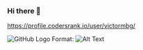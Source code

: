 ### Hi there 👋

https://profile.codersrank.io/user/victormbg/


![GitHub Logo](https://lh3.googleusercontent.com/HnD-CnjZdcMfVSN8ut8gWqNevl8lIPio_05188qHyXfiKOACfwCSRLXJeKta_M5Q6d8)
Format: ![Alt Text](https://profile.codersrank.io/user/victormbg/)
